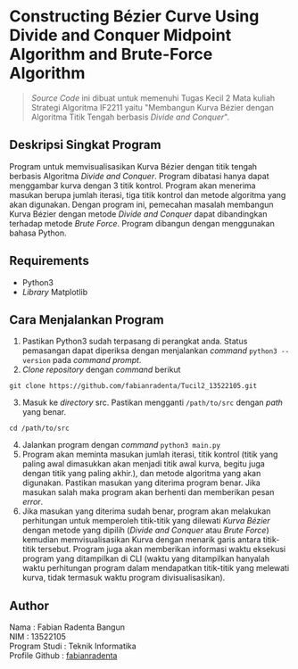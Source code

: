# Constructing Bézier Curve Using Divide and Conquer Midpoint Algorithm and Brute-Force Algorithm
> *Source Code* ini dibuat untuk memenuhi Tugas Kecil 2 Mata kuliah Strategi Algoritma IF2211 yaitu "Membangun Kurva Bézier dengan Algoritma Titik Tengah berbasis *Divide and Conquer*".

## Deskripsi Singkat Program
Program untuk memvisualisasikan Kurva Bézier dengan titik tengah berbasis Algoritma *Divide and Conquer*. Program dibatasi hanya dapat menggambar kurva dengan 3 titik kontrol. Program akan menerima masukan berupa jumlah iterasi, tiga titik kontrol dan metode algoritma yang akan digunakan. Dengan program ini, pemecahan masalah membangun Kurva Bézier dengan metode *Divide and Conquer* dapat dibandingkan terhadap metode *Brute Force*. Program dibangun dengan menggunakan bahasa Python.

## Requirements
- Python3 
- *Library* Matplotlib

## Cara Menjalankan Program
1. Pastikan Python3 sudah terpasang di perangkat anda. Status pemasangan dapat diperiksa dengan menjalankan *command* `python3 --version` pada *command prompt*.
2. *Clone repository* dengan *command* berikut
```
git clone https://github.com/fabianradenta/Tucil2_13522105.git
``` 
3. Masuk ke *directory* src. Pastikan mengganti `/path/to/src` dengan *path* yang benar.
```
cd /path/to/src
```
4. Jalankan program dengan *command* `python3 main.py` 
5. Program akan meminta masukan jumlah iterasi, titik kontrol (titik yang paling awal dimasukkan akan menjadi titik awal kurva, begitu juga dengan titik yang paling akhir.), dan metode algoritma yang akan digunakan. Pastikan masukan yang diterima program benar. Jika masukan salah maka program akan berhenti dan memberikan pesan *error*. 
6. Jika masukan yang diterima sudah benar, program akan melakukan perhitungan untuk memperoleh titik-titik yang dilewati *Kurva Bézier* dengan metode yang dipilih (*Divide and Conquer* atau *Brute Force*) kemudian memvisualisasikan Kurva dengan menarik garis antara titik-titik tersebut. Program juga akan memberikan informasi waktu eksekusi program yang ditampilkan di CLI (waktu yang ditampilkan hanyalah waktu perhitungan program dalam mendapatkan titik-titik yang melewati kurva, tidak termasuk waktu program divisualisasikan). 

## Author
Nama : Fabian Radenta Bangun<br>
NIM : 13522105<br>
Program Studi : Teknik Informatika<br>
Profile Github : [fabianradenta](github.com/fabianradenta)